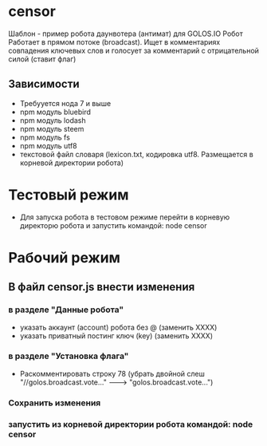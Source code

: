 # censor
Шаблон - пример робота даунвотера (антимат) для GOLOS.IO
Робот Работает в прямом потоке (broadcast). Ищет в комментариях совпадения ключевых слов и голосует за комментарий с отрицательной силой (ставит флаг)
## Зависимости
* Требууется нода 7 и выше
* npm модуль bluebird
* npm модуль lodash
* npm модуль steem
* npm модуль fs
* npm модуль utf8
* текстовой файл словаря (lexicon.txt, кодировка utf8. Размещается в корневой директории робота)
# Тестовый режим
* Для запуска робота в тестовом режиме перейти в корневую директорю робота и запустить командой: node censor
# Рабочий режим
## В файл censor.js внести изменения
### в разделе "Данные робота"
* указать аккаунт (account) робота без @ (заменить XXXX)
* указать приватный постинг ключ (key) (заменить XXXX)
### в разделе "Установка флага"
* Раскомментировать строку 78 (убрать двойной слеш "//golos.broadcast.vote..." ---> "golos.broadcast.vote...")
### Сохранить изменения
### запустить из корневой директории робота командой: node censor
